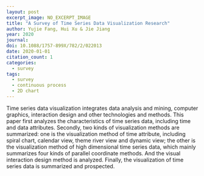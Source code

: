 ```yaml
---
layout: post
excerpt_image: NO_EXCERPT_IMAGE
title: "A Survey of Time Series Data Visualization Research"
author: Yujie Fang, Hui Xu & Jie Jiang
year: 2020
journal: 
doi: 10.1088/1757-899X/782/2/022013
date: 2020-01-01
citation_count: 1
categories:
  - survey
tags:
  - survey
  - continuous process
  - 2D chart
---
```

Time series data visualization integrates data analysis and mining, computer graphics, interaction design and other technologies and methods. This paper first analyzes the characteristics of time series data, including time and data attributes. Secondly, two kinds of visualization methods are summarized: one is the visualization method of time attribute, including spiral chart, calendar view, theme river view and dynamic view; the other is the visualization method of high dimensional time series data, which mainly summarizes four kinds of parallel coordinate methods. And the visual interaction design method is analyzed. Finally, the visualization of time series data is summarized and prospected.
